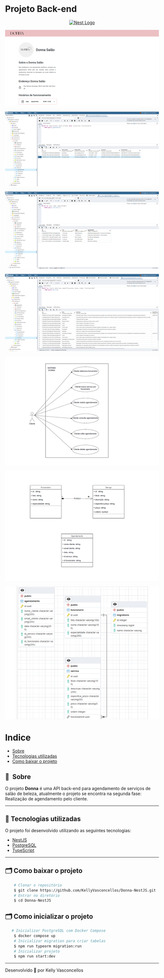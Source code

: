 # Projeto Back-end

<p align="center">
  <a href="http://nestjs.com/" target="blank"><img src="https://nestjs.com/img/logo-small.svg" width="200" alt="Nest Logo" /></a>
</p>

<p>
    <img src="public/apresentacao.gif">
</p>

<p>
    <img src="public/imagem01.png">
</p>

<p>
    <img src="public/imagem02.png">
</p>

<p>
    <img src="public/imagem03.png">
</p>

<p>
    <img src="public/imagem04.png">
</p>

<p>
    <img src="public/imagem05.png">
</p>

<p>
    <img src="public/imagem06.png">
</p>

# Indice

- [Sobre](#-sobre)
- [Tecnologias utilizadas](#-tecnologias-utilizadas)
- [Como baixar o projeto](#-como-baixar-o-projeto)

## 🔖&nbsp; Sobre

O projeto **Donna** é uma API back-end para agendamento de serviços de salão de beleza, atualmente o projeto se encontra na segunda fase: Realização de agendamento pelo cliente.

---

## 🚀 Tecnologias utilizadas

O projeto foi desenvolvido utilizando as seguintes tecnologias:

- [NestJS](https://nestjs.com)
- [PostgreSQL](https://www.postgresql.org/)
- [TypeScript](https://www.typescriptlang.org/)

---

## 🗂 Como baixar o projeto

```bash
    # Clonar o repositório
    $ git clone https://github.com/KellyVasconcellos/Donna-NestJS.git
    # Entrar no diretório
    $ cd Donna-NestJS
```

## 🗂 Como inicializar o projeto
```bash
   # Inicializar PostgreSQL com Docker Compose
    $ docker compose up
    # Inicializar migration para criar tabelas
    $ npm run typeorm migration:run
    # Inicializar projeto
    $ npm run start:dev

```
---

Desenvolvido 💜 por Kelly Vasconcellos

